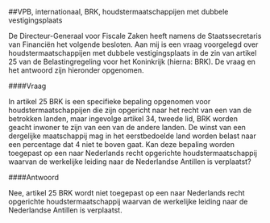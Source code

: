 <meta http-equiv='Content-Type' content='text/html; charset=utf-8' />

##VPB, internationaal, BRK, houdstermaatschappijen met dubbele vestigingsplaats

De Directeur-Generaal voor Fiscale Zaken heeft namens de Staatssecretaris van Financiën het volgende besloten.     Aan mij is een vraag voorgelegd over houdstermaatschappijen met dubbele vestigingsplaats in de zin van artikel 25 van de Belastingregeling voor het Koninkrijk (hierna: BRK). De vraag en het antwoord zijn hieronder opgenomen.   

####Vraag

In artikel 25 BRK is een specifieke bepaling opgenomen voor houdstermaatschappijen die zijn opgericht naar het recht van een van de betrokken landen, maar ingevolge artikel 34, tweede lid, BRK worden geacht inwoner te zijn van een van de andere landen. De winst van een dergelijke maatschappij mag in het eerstbedoelde land worden belast naar een percentage dat 4 niet te boven gaat. Kan deze bepaling worden toegepast op een naar Nederlands recht opgerichte houdstermaatschappij waarvan de werkelijke leiding naar de Nederlandse Antillen is verplaatst?    

####Antwoord

Nee, artikel 25 BRK wordt niet toegepast op een naar Nederlands recht opgerichte houdstermaatschappij waarvan de werkelijke leiding naar de Nederlandse Antillen is verplaatst.     

